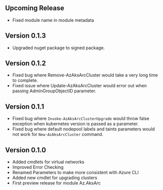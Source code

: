 <!--
    Please leave this section at the top of the change log.

    Changes for the upcoming release should go under the section titled "Upcoming Release", and should adhere to the following format:

    ## Upcoming Release
    * Overview of change #1
        - Additional information about change #1
    * Overview of change #2
        - Additional information about change #2
        - Additional information about change #2
    * Overview of change #3
    * Overview of change #4
        - Additional information about change #4

    ## YYYY.MM.DD - Version X.Y.Z (Previous Release)
    * Overview of change #1
        - Additional information about change #1
-->
## Upcoming Release
* Fixed module name in module metadata

## Version 0.1.3
* Upgraded nuget package to signed package.

## Version 0.1.2
* Fixed bug where Remove-AzAksArcCluster would take a very long time to complete.
* Fixed issue where Update-AzAksArcCluster would error out when passing AdminGroupObjectID parameter.

## Version 0.1.1
* Fixed bug where `Invoke-AzAksArcClusterUpgrade` would throw false exception when kubernetes version is passed as a parameter. 
* Fixed bug where default nodepool labels and taints parameters would not work for `New-AzAksArcCluster` command. 

## Version 0.1.0
* Added cmdlets for virtual networks
* Improved Error Checking
* Renamed Parameters to make more consistent with Azure CLI
* Added new cmdlet for upgrading clusters
* First preview release for module Az.AksArc

